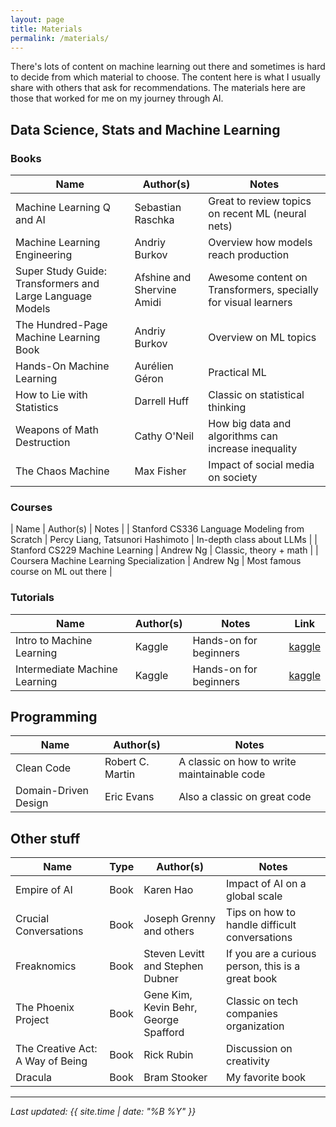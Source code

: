 ```yaml
---
layout: page
title: Materials
permalink: /materials/
---
```


There's lots of content on machine learning out there and sometimes is hard to decide from which material to choose. The content here is what I usually share with others that ask for recommendations. The materials here are those that worked for me on my journey through AI. 

## Data Science, Stats and Machine Learning

### Books

| Name | Author(s) | Notes |
|-------|-------|-------|
| Machine Learning Q and AI | Sebastian Raschka | Great to review topics on recent ML (neural nets) |
Machine Learning Engineering | Andriy Burkov | Overview how models reach production |
| Super Study Guide: Transformers and Large Language Models | Afshine and Shervine Amidi | Awesome content on Transformers, specially for visual learners
| The Hundred-Page Machine Learning Book | Andriy Burkov | Overview on ML topics
| Hands-On Machine Learning | Aurélien Géron | Practical ML |
| How to Lie with Statistics |  Darrell Huff | Classic on statistical thinking | 
| Weapons of Math Destruction | Cathy O'Neil | How big data and algorithms can increase inequality |
| The Chaos Machine | Max Fisher | Impact of social media on society |


### Courses

| Name | Author(s) | Notes |
| Stanford CS336 Language Modeling from Scratch | Percy Liang, Tatsunori Hashimoto | In-depth class about LLMs |
| Stanford CS229 Machine Learning | Andrew Ng | Classic, theory + math |
| Coursera Machine Learning Specialization | Andrew Ng | Most famous course on ML out there |

### Tutorials

| Name | Author(s) | Notes | Link
|-------|-------|-------|-------|
| Intro to Machine Learning | Kaggle | Hands-on for beginners | [kaggle](https://www.kaggle.com/learn/intro-to-machine-learning)
| Intermediate Machine Learning | Kaggle | Hands-on for beginners | [kaggle](https://www.kaggle.com/learn/intermediate-machine-learning)

## Programming

| Name | Author(s) | Notes |
|-------|-------|-------|
| Clean Code | Robert C. Martin | A classic on how to write maintainable code |
| Domain-Driven Design | Eric Evans | Also a classic on great code |

## Other stuff

| Name | Type | Author(s) | Notes | 
|-------|-------|-------|-------|
| Empire of AI | Book | Karen Hao | Impact of AI on a global scale |
| Crucial Conversations | Book | Joseph Grenny and others | Tips on how to handle difficult conversations |
| Freaknomics | Book | Steven Levitt and Stephen Dubner | If you are a curious person, this is a great book |
| The Phoenix Project | Book |  Gene Kim, Kevin Behr, George Spafford | Classic on tech companies organization
| The Creative Act: A Way of Being | Book | Rick Rubin | Discussion on creativity |
| Dracula | Book | Bram Stooker | My favorite book


---

*Last updated: {{ site.time | date: "%B %Y" }}*